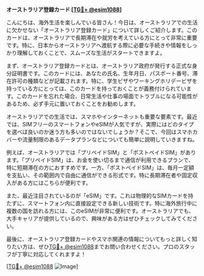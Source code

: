 **オーストラリア登録カード [[TG💪+ @esim1088](https://t.me/s/esim1088)]**

こんにちは、海外生活を楽しんでいる皆さん！今日は、オーストラリアでの生活に欠かせない「オーストラリア登録カード」について詳しくご紹介します。このカードは、オーストラリアで長期滞在や就労を考えている方にとって非常に重要です。特に、日本からオーストラリアへ渡航する際に必要な手続きや情報をしっかり理解しておくことで、スムーズな生活がスタートできますよ。

まず、オーストラリア登録カードとは、オーストラリア政府が発行する正式な身分証明書です。このカードには、あなたの氏名、生年月日、パスポート番号、滞在許可の種類などが記載されます。特に、学生ビザやワーキングホリデービザを持っている方にとっては、このカードを持っておくことが義務付けられています。このカードを忘れた場合、日常生活や仕事の場面でトラブルになる可能性があるため、必ず手元に置いておくことをお勧めします。

オーストラリアでの生活では、スマホやインターネットも重要な要素です。最近では、SIMフリーのスマートフォンやeSIMが人気ですが、実際にはどのタイプを選べば良いのか迷う方も多いのではないでしょうか？そこで、今回はスマホカバーや流量制限のあるデータプランなどについても簡単に説明していきますね。

例えば、オーストラリアでは「プリペイドSIM」と「ポストペイドSIM」があります。「プリペイドSIM」は、お金を使い切るまで通信が利用できるプランで、特に短期滞在の方におすすめです。一方、「ポストペイドSIM」は、毎月一定額を支払い、その範囲内で自由に通信ができる形式です。特に長期滞在者や固定収入がある方にはこちらが便利です。

また、最近注目されているのが「eSIM」です。これは物理的なSIMカードを持たずに、スマートフォン内に直接設定できる新しい技術です。特に海外旅行中に複数の国を訪れる方には、このeSIMが非常に便利です。オーストラリアでも、大手キャリアが提供しているので、興味がある方はぜひチェックしてみてください。

最後に、オーストラリア登録カードやスマホ関連の情報についてもっと詳しく知りたい方は、ぜひ[TG💪+ @esim1088](https://t.me/s/esim1088)までお問い合わせください。プロのスタッフが丁寧に対応してくれますよ！

[[TG💪+ @esim1088](https://t.me/s/esim1088) ![Image](https://i.postimg.cc/Y0z9fWf4/image.png)]